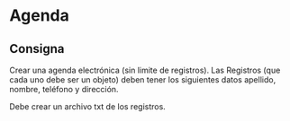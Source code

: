 # Agenda

## Consigna

Crear una agenda electrónica (sin limite de registros). Las Registros (que cada uno debe ser un objeto) deben tener los siguientes datos apellido, nombre, teléfono y dirección. 

Debe crear un archivo txt de los registros.

